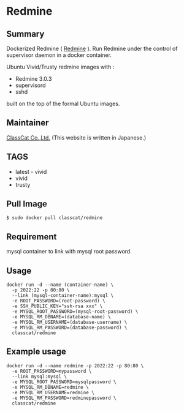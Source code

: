 # Redmine

## Summary

Dockerized Redmine ( [Redmine](http://www.redmine.org/) ).
Run Redmine under the control of supervisor daemon in a docker container.

Ubuntu Vivid/Trusty redmine images with :

+ Redmine 3.0.3
+ supervisord
+ sshd

built on the top of the formal Ubuntu images.

## Maintainer

[ClassCat Co.,Ltd.](http://www.classcat.com/) (This website is written in Japanese.)

## TAGS

+ latest - vivid
+ vivid
+ trusty

## Pull Image

```
$ sudo docker pull classcat/redmine
```

## Requirement

mysql container to link with mysql root password.

## Usage

```
docker run -d --name (container-name) \  
  -p 2022:22 -p 80:80 \  
  --link (mysql-container-name):mysql \  
  -e ROOT_PASSWORD=(root-password) \  
  -e SSH_PUBLIC_KEY="ssh-rsa xxx" \  
  -e MYSQL_ROOT_PASSWORD=(mysql-root-password) \  
  -e MYSQL_RM_DBNAME=(database-name) \  
  -e MYSQL_RM_USERNAME=(database-username) \  
  -e MYSQL_RM_PASSWORD=(database-password) \  
  classcat/redmine
```

## Example usage

```
docker run -d --name redmine -p 2022:22 -p 80:80 \  
  -e ROOT_PASSWORD=mypassword \  
  --link mysql:mysql \  
  -e MYSQL_ROOT_PASSWORD=mysqlpassword \  
  -e MYSQL_RM_DBNAME=redmine \  
  -e MYSQL_RM_USERNAME=redmine \  
  -e MYSQL_RM_PASSWORD=redminepassword \  
  classcat/redmine
```

